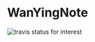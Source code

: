 # WanYingNote

![travis status](https://travis-ci.org/xiaozi0lei/WanYingNote.svg?branch=master)
for interest
